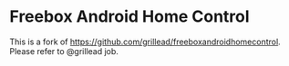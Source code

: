 # Freebox Android Home Control

This is a fork of https://github.com/grillead/freeboxandroidhomecontrol. Please refer to @grillead job.

